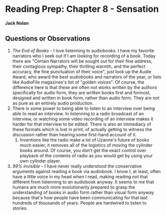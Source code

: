 # Reading Prep: Chapter 8 - Sensation

#### Jack Nolan

## Questions or Observations

1. *The End of Books* - I love listenning to audiobooks. I have my favorite narrators who I seek out if I am looking for recording of a book. Today there are "Certain Narrators will be sought out for their fine address, their contagious sympathy, their thrilling warmth, and the perfect accuracy, the fine punctuation of their voice", just look up the Audie Award, who award the best audiobooks and narrators of the year, or lists like AudioFile magazines's list of "golden voices". Of course, the difference here is that these are often not works written by the authors specifically for audio form, they are written books first and formost, designed and written in book form, rather than audio form. They are not as pure as an entirely audio production.
2. There is some power to being able to listen to an interview over being able to read an interview. In listenning to a radio broadcast of an interview, or watching some video recording of an interview makes it harder for that interview to be edited. There is also an immediacy of these formats which is lost in print, of actually getting to witness the discussion rather than hearing some first-hand account of it.
    1. Inventions like the radio make a lot of Uzanne's future of books much easier, it removes all of the logistics of moving the cylinder books around. Of course, you don't get the exact control over playback of the contents of radio as you would get by using your own cylinder player.
3. *99% invisible* -  I have never really understood the conservative arguments against reading a book via audiobook. I know I, at least, often have a little voice in my head when I read, making reading not that different from listenning to an audiobook anyway. It seems to me that humans are much more evolutionarily prepared to grasp the understanding of books in audio form rather than visual form anyway because that's how people have been communicating for that last hundreds of thousands of years. People are hardwired to listen to stories.

